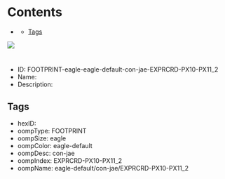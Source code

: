 



Contents
========

* [](#)
	* [Tags](#tags)
  
![][im]
# 

- ID: FOOTPRINT-eagle-eagle-default-con-jae-EXPRCRD-PX10-PX11_2
- Name: 
- Description: 

## Tags

- hexID: 
- oompType: FOOTPRINT
- oompSize: eagle
- oompColor: eagle-default
- oompDesc: con-jae
- oompIndex: EXPRCRD-PX10-PX11_2
- oompName: eagle-default/con-jae/EXPRCRD-PX10-PX11_2



[im]: image.png
